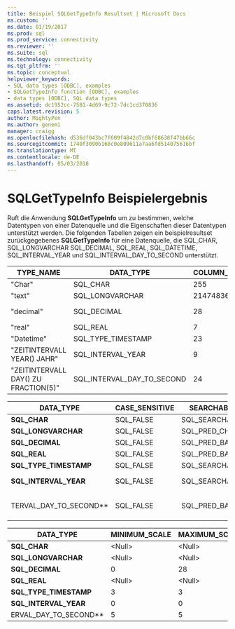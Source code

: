 ```yaml
---
title: Beispiel SQLGetTypeInfo Resultset | Microsoft Docs
ms.custom: ''
ms.date: 01/19/2017
ms.prod: sql
ms.prod_service: connectivity
ms.reviewer: ''
ms.suite: sql
ms.technology: connectivity
ms.tgt_pltfrm: ''
ms.topic: conceptual
helpviewer_keywords:
- SQL data types [ODBC], examples
- SQLGetTypeInfo function [ODBC], examples
- data types [ODBC], SQL data types
ms.assetid: dc1952cc-7581-4d69-9c72-7dc1cd370836
caps.latest.revision: 5
author: MightyPen
ms.author: genemi
manager: craigg
ms.openlocfilehash: d536df043bc7f609f4842d7c0bf68638f47bb66c
ms.sourcegitcommit: 1740f3090b168c0e809611a7aa6fd514075616bf
ms.translationtype: MT
ms.contentlocale: de-DE
ms.lasthandoff: 05/03/2018
---
```

# <a name="example-sqlgettypeinfo-result-set"></a>SQLGetTypeInfo Beispielergebnis
Ruft die Anwendung **SQLGetTypeInfo** um zu bestimmen, welche Datentypen von einer Datenquelle und die Eigenschaften dieser Datentypen unterstützt werden. Die folgenden Tabellen zeigen ein beispielresultset zurückgegebenes **SQLGetTypeInfo** für eine Datenquelle, die SQL_CHAR, SQL_LONGVARCHAR SQL_DECIMAL, SQL_REAL, SQL_DATETIME, SQL_INTERVAL_YEAR und SQL_INTERVAL_DAY_TO_SECOND unterstützt.  
  
|TYPE_NAME|DATA_TYPE|COLUMN_SIZE|LITERAL_PREFIX|LITERAL_SUFFIX|CREATE_PARAMS|NULLABLE|  
|----------------|----------------|------------------|---------------------|---------------------|--------------------|--------------|  
|"Char"|SQL_CHAR|255|"'"|"'"|"Length"|SQL_TRUE|  
|"text"|SQL_LONGVARCHAR|2147483647|"'"|"'"|\<Null>|SQL_TRUE|  
|"decimal"|SQL_DECIMAL|28|\<Null>|\<Null>|"Precision,<br />Skala"|SQL_TRUE|  
|"real"|SQL_REAL|7|\<Null>|\<Null>|\<Null>|SQL_TRUE|  
|"Datetime"|SQL_TYPE_TIMESTAMP|23|"'"|"'"|\<Null>|SQL_TRUE|  
|"ZEITINTERVALL YEAR() JAHR"|SQL_INTERVAL_YEAR|9|"'"|"'"|"Precision"|SQL_TRUE|  
|"ZEITINTERVALL DAY() ZU FRACTION(5)"|SQL_INTERVAL_DAY_TO_SECOND|24|"'"|"'"|"Precision"|SQL_TRUE|  
  
|DATA_TYPE|CASE_SENSITIVE|SEARCHABLE|UNSIGNED_ATTRIBUTE|FIXED_PREC_SCALE|AUTO_UNIQUE_VALUE|LOCAL_TYPE_NAME|  
|----------------|---------------------|----------------|-------------------------|------------------------|-------------------------|-----------------------|  
|**SQL_CHAR**|SQL_FALSE|SQL_SEARCHABLE|\<Null>|SQL_FALSE|\<Null>|"Char"|  
|**SQL_LONGVARCHAR**|SQL_FALSE|SQL_PRED_CHAR|\<Null>|SQL_FALSE|\<Null>|"text"|  
|**SQL_DECIMAL**|SQL_FALSE|SQL_PRED_BASIC|SQL_FALSE|SQL_FALSE|SQL_FALSE|"decimal"|  
|**SQL_REAL**|SQL_FALSE|SQL_PRED_BASIC|SQL_FALSE|SQL_FALSE|SQL_FALSE|"real"|  
|**SQL_TYPE_TIMESTAMP**|SQL_FALSE|SQL_SEARCHABLE|\<Null>|SQL_FALSE|\<Null>|"Datetime"|  
|**SQL_INTERVAL_YEAR**|SQL_FALSE|SQL_SEARCHABLE|\<Null>|SQL_FALSE|\<Null>|"ZEITINTERVALL YEAR() JAHR"|  
TERVAL_DAY_TO_SECOND**|SQL_FALSE|SQL_PRED_BASIC|\<Null>|SQL_FALSE|\<Null>|"ZEITINTERVALL DAY() ZU FRACTION(5)"|  
  
|DATA_TYPE|MINIMUM_SCALE|MAXIMUM_SCALE|SQL_DATA_TYPE|SQL_DATETIME_SUB|NUM_PREC_RADIX|INTERVAL_PRECISION|  
|----------------|--------------------|--------------------|---------------------|------------------------|----------------------|-------------------------|  
|**SQL_CHAR**|\<Null>|\<Null>|SQL_CHAR|\<Null>|\<Null>|\<Null>|  
|**SQL_LONGVARCHAR**|\<Null>|\<Null>|SQL_LONGVARCHAR|\<Null>|\<Null>|\<Null>|  
|**SQL_DECIMAL**|0|28|SQL_DECIMAL|\<Null>|10|\<Null>|  
|**SQL_REAL**|\<Null>|\<Null>|SQL_REAL|\<Null>|10|\<Null>|  
|**SQL_TYPE_TIMESTAMP**|3|3|SQL_DATETIME|SQL_CODE_TIMESTAMP|\<Null>|12|  
|**SQL_INTERVAL_YEAR**|0|0|SQL_INTERVAL|SQL_CODE_INTERVALYEAR|\<Null>|9|  
ERVAL_DAY_TO_SECOND**|5|5|SQL_INTERVAL|SQL_CODE_INTERVALDAY_TO_SECOND|\<Null>|9|
